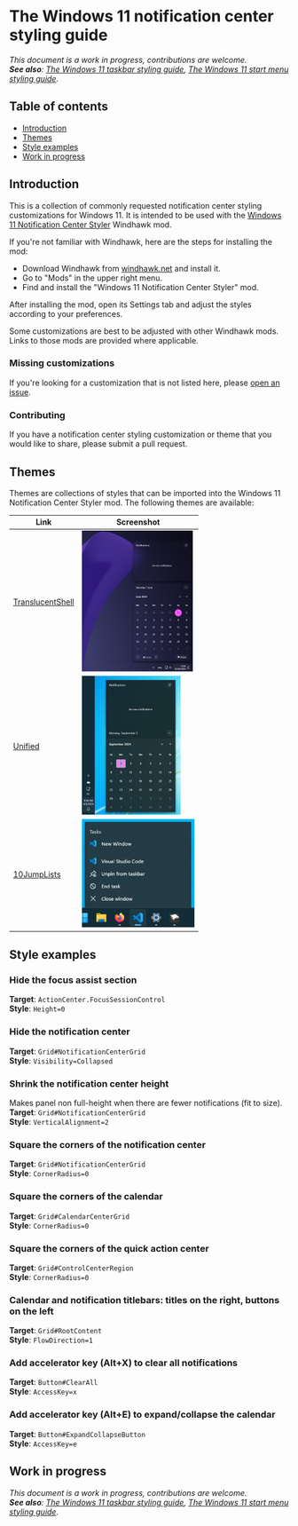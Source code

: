 # The Windows 11 notification center styling guide

*This document is a work in progress, contributions are welcome.* \
***See also**: [The Windows 11 taskbar styling
guide](https://github.com/ramensoftware/windows-11-taskbar-styling-guide/blob/main/README.md),
[The Windows 11 start menu styling
guide](https://github.com/ramensoftware/windows-11-start-menu-styling-guide/blob/main/README.md).*

## Table of contents

* [Introduction](#introduction)
* [Themes](#themes)
* [Style examples](#style-examples)
* [Work in progress](#work-in-progress)

## Introduction

This is a collection of commonly requested notification center styling
customizations for Windows 11. It is intended to be used with the [Windows 11
Notification Center
Styler](https://windhawk.net/mods/windows-11-notification-center-styler)
Windhawk mod.

If you're not familiar with Windhawk, here are the steps for installing the mod:

* Download Windhawk from [windhawk.net](https://windhawk.net/) and install it.
* Go to "Mods" in the upper right menu.
* Find and install the "Windows 11 Notification Center Styler" mod.

After installing the mod, open its Settings tab and adjust the styles according
to your preferences.

Some customizations are best to be adjusted with other Windhawk mods. Links to
those mods are provided where applicable.

### Missing customizations

If you're looking for a customization that is not listed here, please [open an
issue](https://github.com/ramensoftware/windows-11-notification-center-styling-guide/issues/new).

### Contributing

If you have a notification center styling customization or theme that you would
like to share, please submit a pull request.

## Themes

Themes are collections of styles that can be imported into the Windows 11
Notification Center Styler mod. The following themes are available:

| Link | Screenshot
| ---- | ----------
| [TranslucentShell](Themes/TranslucentShell/README.md) | [![TranslucentShell](Themes/TranslucentShell/screenshot-small.png)](Themes/TranslucentShell/video.gif)
| [Unified](Themes/Unified/README.md) | [![Unified](Themes/Unified/screenshot-small.png)](Themes/Unified/screenshot.png)
| [10JumpLists](Themes/10JumpLists/README.md) | [![10JumpLists](Themes/10JumpLists/screenshot-small.png)](Themes/10JumpLists/screenshot.png)

## Style examples

### Hide the focus assist section
**Target**: `ActionCenter.FocusSessionControl` \
**Style**: `Height=0`

### Hide the notification center
**Target**: `Grid#NotificationCenterGrid` \
**Style**: `Visibility=Collapsed`

### Shrink the notification center height
Makes panel non full-height when there are fewer notifications (fit to size). \
**Target**: `Grid#NotificationCenterGrid` \
**Style**: `VerticalAlignment=2`

### Square the corners of the notification center
**Target**: `Grid#NotificationCenterGrid` \
**Style**: `CornerRadius=0`

### Square the corners of the calendar
**Target**: `Grid#CalendarCenterGrid` \
**Style**: `CornerRadius=0`

### Square the corners of the quick action center
**Target**: `Grid#ControlCenterRegion` \
**Style**: `CornerRadius=0`

### Calendar and notification titlebars: titles on the right, buttons on the left
**Target**: `Grid#RootContent` \
**Style**: `FlowDirection=1`

### Add accelerator key (Alt+X) to clear all notifications
**Target**: `Button#ClearAll` \
**Style**: `AccessKey=x`

### Add accelerator key (Alt+E) to expand/collapse the calendar
**Target**: `Button#ExpandCollapseButton` \
**Style**: `AccessKey=e`

## Work in progress

*This document is a work in progress, contributions are welcome.* \
***See also**: [The Windows 11 taskbar styling
guide](https://github.com/ramensoftware/windows-11-taskbar-styling-guide/blob/main/README.md),
[The Windows 11 start menu styling
guide](https://github.com/ramensoftware/windows-11-start-menu-styling-guide/blob/main/README.md).*
